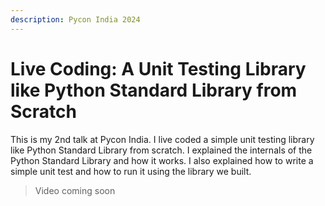 ```yaml
---
description: Pycon India 2024
---
```


# Live Coding: A Unit Testing Library like Python Standard Library from Scratch

This is my 2nd talk at Pycon India. I live coded a simple unit testing library like Python Standard Library from scratch. I explained the internals of the Python Standard Library and how it works. I also explained how to write a simple unit test and how to run it using the library we built.

> Video coming soon
